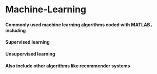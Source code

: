 # Machine-Learning
#### Commonly used machine learning algorithms coded with MATLAB，including
#### Supervised learning
#### Unsupervised learning
#### Also include other algorithms like recommender systems
